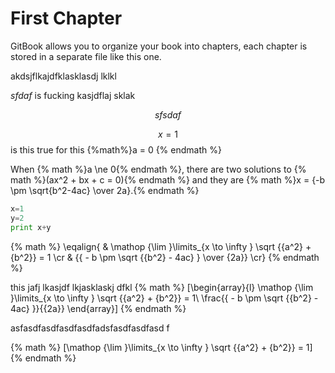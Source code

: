 # First Chapter



GitBook allows you to organize your book into chapters, each chapter is stored in a separate file like this one.

akdsjflkajdfklasklasdj lklkl

$sfdaf$ is fucking kasjdflaj sklak 

$$sfsdaf$$


$$x=1$$
is this true for this 
{%math%}a = 0 {% endmath %}

When {% math %}a \ne 0{% endmath %}, there are two solutions to {% math %}(ax^2 + bx + c = 0){% endmath %} and they are {% math %}x = {-b \pm \sqrt{b^2-4ac} \over 2a}.{% endmath %}


```python
x=1
y=2
print x+y

```


{% math %}
\eqalign{
  & \mathop {\lim }\limits_{x \to \infty } \sqrt {{a^2} + {b^2}}  = 1  \cr 
  & {{ - b \pm \sqrt {{b^2} - 4ac} } \over {2a}} \cr}
{% endmath %}

this jafj lkasjdf lkjasklaskj dfkl
{% math %}
\[\begin{array}{l}
\mathop {\lim }\limits_{x \to \infty } \sqrt {{a^2} + {b^2}}  = 1\\
\frac{{ - b \pm \sqrt {{b^2} - 4ac} }}{{2a}}
\end{array}\]
{% endmath %}


asfasdfasdfasdfasdfadsfasdfasdfasd f

{% math %}
\[\mathop {\lim }\limits_{x \to \infty } \sqrt {{a^2} + {b^2}}  = 1\]
{% endmath %}




